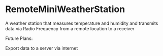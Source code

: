 # RemoteMiniWeatherStation

A weather station that measures temperature and humidity and transmits data via Radio Frequency from a remote location to a receiver

Future Plans:

Export data to a server via internet

